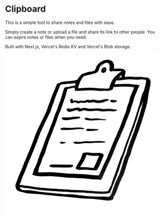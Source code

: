 # Clipboard

This is a simple tool to share notes and files with ease.

Simply create a note or upload a file and share its link to other people. You can expire notes or files when you need.

Built with Next.js, Vercel's Redis KV and Vercel's Blob storage.

![Clipboard](./public/clipboard.png)
